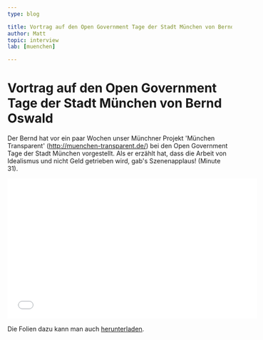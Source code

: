 ```yaml
---
type: blog

title: Vortrag auf den Open Government Tage der Stadt München von Bernd Oswald
author: Matt
topic: interview
lab: [muenchen]

---
```


# Vortrag auf den Open Government Tage der Stadt München von Bernd Oswald

Der Bernd hat vor ein paar Wochen unser Münchner Projekt 'München Transparent' (http://muenchen-transparent.de/) bei den Open Government Tage der Stadt München vorgestellt. Als er erzählt hat, dass die Arbeit von Idealismus und nicht Geld getrieben wird, gab's Szenenapplaus! (Minute 31).

<iframe width="560" height="315" src="//www.youtube.com/embed/DHlAfzTK8Tc?rel=0" frameborder="0" allowfullscreen></iframe>

Die Folien dazu kann man auch <a href="http://www.muenchen.de/rathaus/dms/Home/Stadtverwaltung/Direktorium/IT-Beauftragte/opengovtage-2015/DigiEngagement_Oswald_Open_Government_Tage_LHM_2015.pdf">herunterladen</a>.
